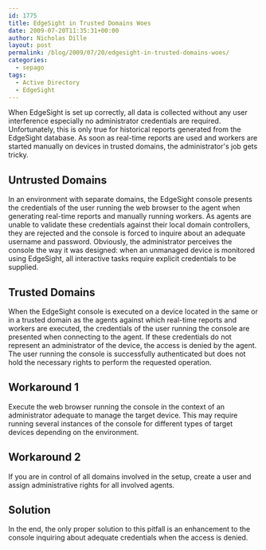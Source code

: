 ```yaml
---
id: 1775
title: EdgeSight in Trusted Domains Woes
date: 2009-07-20T11:35:31+00:00
author: Nicholas Dille
layout: post
permalink: /blog/2009/07/20/edgesight-in-trusted-domains-woes/
categories:
  - sepago
tags:
  - Active Directory
  - EdgeSight
---
```

When EdgeSight is set up correctly, all data is collected without any user interference especially no administrator credentials are required. Unfortunately, this is only true for historical reports generated from the EdgeSight database. As soon as real-time reports are used and workers are started manually on devices in trusted domains, the administrator's job gets tricky.

<!--more-->

## Untrusted Domains

In an environment with separate domains, the EdgeSight console presents the credentials of the user running the web browser to the agent when generating real-time reports and manually running workers. As agents are unable to validate these credentials against their local domain controllers, they are rejected and the console is forced to inquire about an adequate username and password. Obviously, the administrator perceives the console the way it was designed: when an unmanaged device is monitored using EdgeSight, all interactive tasks require explicit credentials to be supplied.

## Trusted Domains

When the EdgeSight console is executed on a device located in the same or in a trusted domain as the agents against which real-time reports and workers are executed, the credentials of the user running the console are presented when connecting to the agent. If these credentials do not represent an administrator of the device, the access is denied by the agent. The user running the console is successfully authenticated but does not hold the necessary rights to perform the requested operation.

## Workaround 1

Execute the web browser running the console in the context of an administrator adequate to manage the target device. This may require running several instances of the console for different types of target devices depending on the environment.

## Workaround 2

If you are in control of all domains involved in the setup, create a user and assign administrative rights for all involved agents.

## Solution

In the end, the only proper solution to this pitfall is an enhancement to the console inquiring about adequate credentials when the access is denied.
